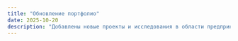 ```yaml
---
title: "Обновление портфолио"
date: 2025-10-20
description: "Добавлены новые проекты и исследования в области предпринимательства"
---
```

